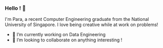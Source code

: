 ### Hello ! 👋

I'm Para, a recent Computer Engineering graduate from the National University of Singapore. I love being creative while at work on problems!

- 🌱 I’m currently working on Data Engineering
- 👯 I’m looking to collaborate on anything interesting !

